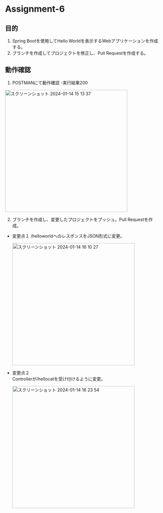 # Assignment-6
## 目的
1. Spring Bootを使用してHello Worldを表示するWebアプリケーションを作成する。
2. ブランチを作成してプロジェクトを修正し、Pull Requestを作成する。

## 動作確認
1. POSTMANにて動作確認 -実行結果200
<img width="400" alt="スクリーンショット 2024-01-14 15 13 37" src="https://github.com/pon02/Assignment-6/assets/140311845/2304d95f-01ba-4feb-91c1-17a8986a5fa4">

2. ブランチを作成し、変更したプロジェクトをプッシュ。Pull Requestを作成。
- 変更点１
  /helloworldへのレスポンスをJSON形式に変更。

  <img width="400" alt="スクリーンショット 2024-01-14 16 10 27" src="https://github.com/pon02/Assignment-6/assets/140311845/dec7c5ba-824a-4303-bf64-eb8dd560404f">  

- 変更点２  
  Controllerが/hellocatを受け付けるように変更。
  
  <img width="400" alt="スクリーンショット 2024-01-14 16 23 54" src="https://github.com/pon02/Assignment-6/assets/140311845/f538df56-386f-4f2a-926d-7c91531ac386">

